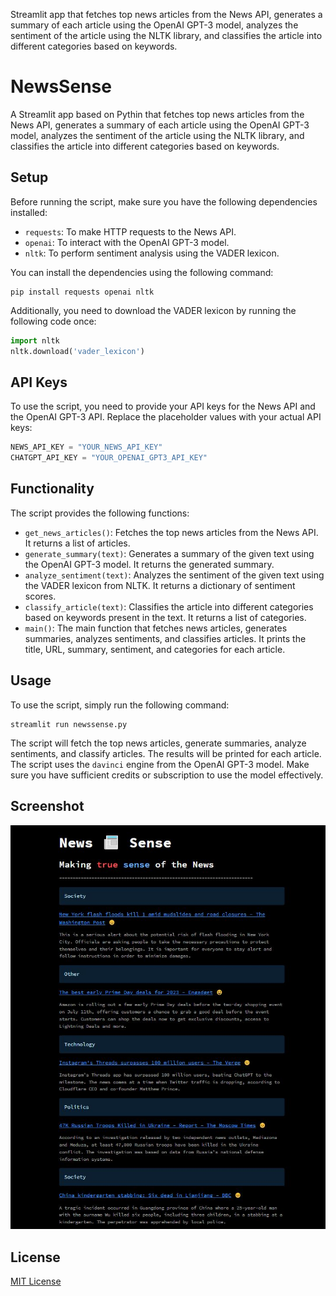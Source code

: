 Streamlit app that fetches top news articles from the News API, generates a summary of each article using the OpenAI GPT-3 model, analyzes the sentiment of the article using the NLTK library, and classifies the article into different categories based on keywords.

# NewsSense
A Streamlit app based on Pythin that fetches top news articles from the News API, generates a summary of each article using the OpenAI GPT-3 model, analyzes the sentiment of the article using the NLTK library, and classifies the article into different categories based on keywords.

## Setup
Before running the script, make sure you have the following dependencies installed:
- `requests`: To make HTTP requests to the News API.
- `openai`: To interact with the OpenAI GPT-3 model.
- `nltk`: To perform sentiment analysis using the VADER lexicon.

You can install the dependencies using the following command:
```
pip install requests openai nltk
```

Additionally, you need to download the VADER lexicon by running the following code once:
```python
import nltk
nltk.download('vader_lexicon')
```

## API Keys
To use the script, you need to provide your API keys for the News API and the OpenAI GPT-3 API. Replace the placeholder values with your actual API keys:
```python
NEWS_API_KEY = "YOUR_NEWS_API_KEY"
CHATGPT_API_KEY = "YOUR_OPENAI_GPT3_API_KEY"
```

## Functionality
The script provides the following functions:
- `get_news_articles()`: Fetches the top news articles from the News API. It returns a list of articles.
- `generate_summary(text)`: Generates a summary of the given text using the OpenAI GPT-3 model. It returns the generated summary.
- `analyze_sentiment(text)`: Analyzes the sentiment of the given text using the VADER lexicon from NLTK. It returns a dictionary of sentiment scores.
- `classify_article(text)`: Classifies the article into different categories based on keywords present in the text. It returns a list of categories.
- `main()`: The main function that fetches news articles, generates summaries, analyzes sentiments, and classifies articles. It prints the title, URL, summary, sentiment, and categories for each article.

## Usage
To use the script, simply run the following command:
```
streamlit run newssense.py
```
The script will fetch the top news articles, generate summaries, analyze sentiments, and classify articles. The results will be printed for each article. The script uses the `davinci` engine from the OpenAI GPT-3 model. Make sure you have sufficient credits or subscription to use the model effectively.

## Screenshot
![Screenshot](screenshot.JPG)

## License
[MIT License](https://github.com/tanmaychk/news-sense/blob/main/LICENSE)
